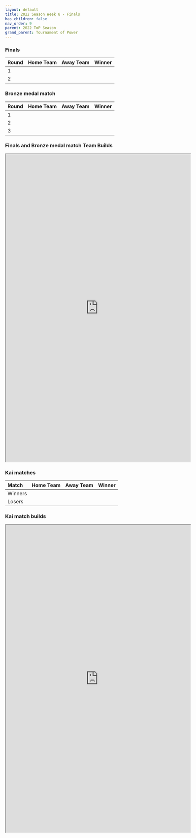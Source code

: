 ```yaml
---
layout: default
title: 2022 Season Week 8 - Finals
has_children: false
nav_order: 9
parent: 2022 ToP Season
grand_parent: Tournament of Power
---
```


### Finals 

| Round | Home Team | Away Team | Winner |
|:------|:----------|:----------|:-------|
| 1     |           |           |        |
| 2     |           |           |        |


### Bronze medal match
| Round | Home Team | Away Team | Winner |
|:------|:----------|:----------|:-------|
| 1     |           |           |        |
| 2     |           |           |        |
| 3     |           |           |        |


### Finals and Bronze medal match Team Builds 

<iframe width=600 height=1000 scrolling="yes" src="https://docs.google.com/document/d/e/2PACX-1vT_sp7D1Lz51SOZVPT8ZSV1gkXOWd8Tw3CgRmgemg2Gy1WpAkIYT8KjDmFIbEEhw9uQOYN4C4GyaP50/pub?embedded=true"></iframe>


### Kai matches

| Match   | Home Team | Away Team | Winner |
|:--------|:----------|:----------|:-------|
| Winners |           |           |        |
| Losers  |           |           |        |


### Kai match builds

<iframe width=600 height=1000 scrolling="yes"  src="https://docs.google.com/document/d/e/2PACX-1vSgcIpE657UARJNQNv-xWIO-8Wjj9JFhRDYq3BxqTg3kGNa2w7JgJ2aAErvksXZVt6cdvBtwBa4QfNi/pub?embedded=true"></iframe>
